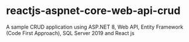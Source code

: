 # reactjs-aspnet-core-web-api-crud
A sample CRUD application using ASP.NET 8, Web API, Entity Framework (Code First Approach), SQL Server 2019 and React js
